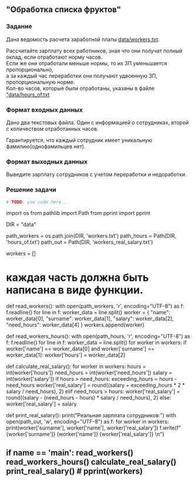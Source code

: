 ## "Обработка списка фруктов"

### Задание

Дана ведомость расчета заработной платы [data/workers.txt](data/workers.txt).

Рассчитайте зарплату всех работников, зная что они получат полный оклад, если отработают норму часов. \
Если же они отработали меньше нормы, то их ЗП уменьшается пропорционально, \
а за каждый час переработки они получают удвоенную ЗП, пропорциональную норме. \
Кол-во часов, которые были отработаны, указаны в файле ["data/hours_of.txt](data/hours_of.txt)

### Формат входных данных

Дано два текстовых файла. Один с информацией о сотрудниках, второй с количеством отработанных часов.

Гарантируется, что каждый сотрудник имеет уникальную фамилию(однофамильцев нет).

### Формат выходных данных

Выведите зарплату сотрудников с учетом переработки и недоработки.

### Решение задачи

```python
# TODO: you code here...
```
import os
from pathlib import Path
from pprint import pprint

DIR = "data"

path_workers = os.path.join(DIR, 'workers.txt')
path_hours = Path(DIR, 'hours_of.txt')
path_out = Path(DIR, 'workers_real_salary.txt')

workers = []


# каждая часть должна быть написана в виде функции.
def read_workers():
    with open(path_workers, 'r', encoding="UTF-8") as f:
        f.readline()
        for line in f:
            worker_data = line.split()
            worker = {
                "name": worker_data[0],
                "surname": worker_data[1],
                "salary": worker_data[2],
                "need_hours": worker_data[4]
            }
            workers.append(worker)


def read_workers_hours():
    with open(path_hours, 'r', encoding="UTF-8") as f:
        f.readline()
        for line in f:
            worker_data = line.split()
            for worker in workers:
                if worker['name'] == worker_data[0] and worker['surname'] == worker_data[1]:
                    worker['hours'] = worker_data[2]


def calculate_real_salary():
    for worker in workers:
        hours = int(worker['hours'])
        need_hours = int(worker['need_hours'])
        salary = int(worker['salary'])
        if hours > need_hours:
            exceeding_hours = hours - need_hours
            worker['real_salary'] = round((salary + exceeding_hours * 2 * salary / need_hours), 2)
        elif need_hours > hours:
            worker['real_salary'] = round((salary - (need_hours - hours) * salary / need_hours), 2)
        else:
            worker['real_salary'] = salary


def print_real_salary():
    print("Реальная зарплата сотрудников:")
    with open(path_out, 'w', encoding="UTF-8") as f:
        for worker in workers:
            print(worker['surname'], worker['name'], worker['real_salary'])
            f.write(f"{worker['surname']} {worker['name']} {worker['real_salary']} \n")


if __name__ == '__main__':
    read_workers()
    read_workers_hours()
    calculate_real_salary()
    print_real_salary()
    # pprint(workers)
---
